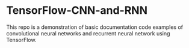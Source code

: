 # TensorFlow-CNN-and-RNN
This repo is a demonstration of basic documentation code examples of convolutional neural networks and recurrent neural network using TensorFlow.
